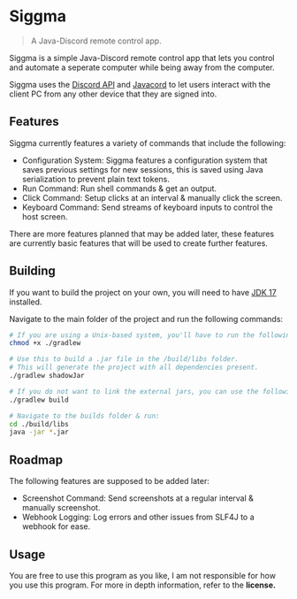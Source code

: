 # Siggma
> A Java-Discord remote control app.

Siggma is a simple Java-Discord remote control app that lets you control and automate a seperate computer while being away from the computer.

Siggma uses the [Discord API](https://discord.com/developers/docs/reference) and [Javacord](https://javacord.org/) to let users interact with the client PC from any other device that they are signed into.

## Features
Siggma currently features a variety of commands that include the following:
- Configuration System: Siggma features a configuration system that saves previous settings for new sessions, this is saved using Java serialization to prevent plain text tokens.
- Run Command: Run shell commands & get an output.
- Click Command: Setup clicks at an interval & manually click the screen.
- Keyboard Command: Send streams of keyboard inputs to control the host screen.

There are more features planned that may be added later, these features are currently basic features that will be used to create further features.

## Building
If you want to build the project on your own, you will need to have [JDK 17](https://adoptium.net/temurin/releases/?version=17&arch=x64&package=jdk) installed.

Navigate to the main folder of the project and run the following commands:
```bash
# If you are using a Unix-based system, you'll have to run the following once:
chmod +x ./gradlew

# Use this to build a .jar file in the /build/libs folder.
# This will generate the project with all dependencies present.
./gradlew shadowJar

# If you do not want to link the external jars, you can use the following:
./gradlew build

# Navigate to the builds folder & run:
cd ./build/libs
java -jar *.jar
```

## Roadmap
The following features are supposed to be added later:
- Screenshot Command: Send screenshots at a regular interval & manually screenshot.
- Webhook Logging: Log errors and other issues from SLF4J to a webhook for ease.

## Usage
You are free to use this program as you like, I am not responsible for how you use this program. For more in depth information, refer to the **license.**